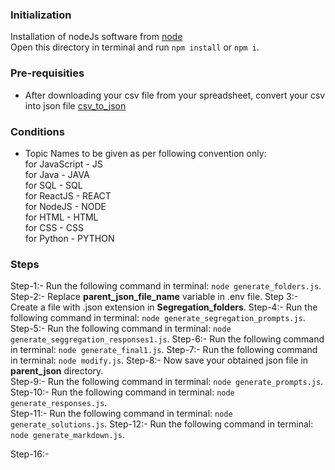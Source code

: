 ### Initialization

Installation of nodeJs software from [node](https://nodejs.org/en/download)  
Open this directory in terminal and run `npm install` or `npm i`.

### Pre-requisities

- After downloading your csv file from your spreadsheet, convert your csv into json file [csv_to_json](https://data.page/csv/json)

### Conditions

- Topic Names to be given as per following convention only:  
  for JavaScript - JS  
  for Java - JAVA  
  for SQL - SQL  
  for ReactJS - REACT  
  for NodeJS - NODE  
  for HTML - HTML  
  for CSS - CSS  
  for Python - PYTHON

### Steps

Step-1:- Run the following command in terminal: `node generate_folders.js`.
Step-2:- Replace **parent_json_file_name** variable in .env file.
Step 3:- Create a file with .json extension in **Segregation_folders**.
Step-4:- Run the following command in terminal: `node generate_segregation_prompts.js`.
Step-5:- Run the following command in terminal: `node generate_seggregation_responses1.js`.
Step-6:- Run the following command in terminal: `node generate_final1.js`.
Step-7:- Run the following command in terminal: `node modify.js`.
Step-8:- Now save your obtained json file in **parent_json** directory.  
Step-9:- Run the following command in terminal: `node generate_prompts.js`.  
Step-10:- Run the following command in terminal: `node generate_responses.js`.  
Step-11:- Run the following command in terminal: `node generate_solutions.js`.
Step-12:- Run the following command in terminal: `node generate_markdown.js`.

Step-16:- 

